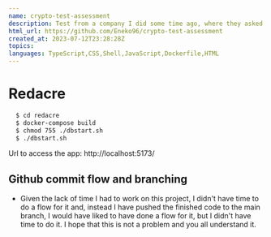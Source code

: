 ```yaml
---
name: crypto-test-assessment
description: Test from a company I did some time ago, where they asked me to create a trading page based on coingecko, with react, mongodb, nestjs and data streaming
html_url: https://github.com/Eneko96/crypto-test-assessment
created_at: 2023-07-12T23:28:28Z
topics: 
languages: TypeScript,CSS,Shell,JavaScript,Dockerfile,HTML
---
```

# Redacre


```bash 
  $ cd redacre
  $ docker-compose build
  $ chmod 755 ./dbstart.sh
  $ ./dbstart.sh
```
Url to access the app: http://localhost:5173/
## Github commit flow and branching
- Given the lack of time I had to work on this project, I didn't have time to do a flow for it and, instead I have pushed the finished code to the main branch, I would have liked to have done a flow for it, but I didn't have time to do it. I hope that this is not a problem and you all understand it.